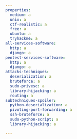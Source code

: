 ```yaml
---
properties:
  medium: a
  unix: a
  ctf-realistic: a
  free: a
  ubuntu: a
  tryhackme: a
all-services-software:
  http: a
  django: a
pentest-services-software:
  http: a
  django: a
attacks-techniques:
  deserialization: a
  bruteforce: a
  sudo-privesc: a
  library-hijacking: a
  routing: a
subtechniques-spoiler:
  python-deserialization: a
  pivoting-port-forwarding: a
  ssh-bruteforce: a
  sudo-python-script: a
  library-hijacking: a

---
```

